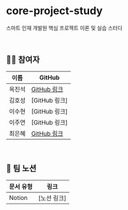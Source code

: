 # core-project-study
스마트 인재 개발원 핵심 프로젝트 이론 및 실습 스터디

<br>

## **🧑‍💻 참여자**
 | 이름   | GitHub                                     |
 | ------ | ------------------------------------------ |
 옥진석 | [GitHub 링크](https://github.com/JJOK97) |
 김호성 | [GitHub 링크] |
 이수현 | [GitHub 링크] |
 이주연 | [GitHub 링크]|
 최은혜 | [GitHub 링크](https://github.com/Eunhye1109)
 
<br>

## **📜 팀 노션**

| 문서 유형   | 링크                                                                       |
| ----------- | -------------------------------------------------------------------------- |
| Notion      | [노션 링크]      |
